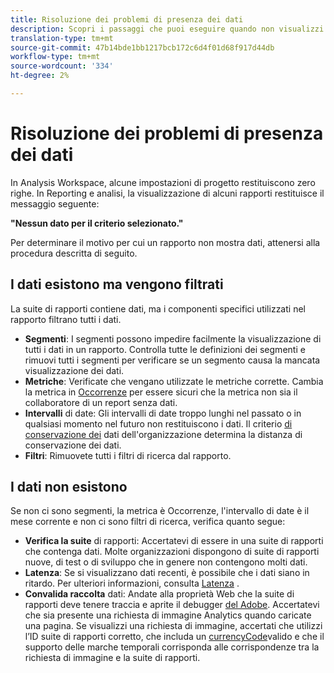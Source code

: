 ```yaml
---
title: Risoluzione dei problemi di presenza dei dati
description: Scopri i passaggi che puoi eseguire quando non visualizzi dati nei report.
translation-type: tm+mt
source-git-commit: 47b14bde1bb1217bcb172c6d4f01d68f917d44db
workflow-type: tm+mt
source-wordcount: '334'
ht-degree: 2%

---
```



# Risoluzione dei problemi di presenza dei dati

In  Analysis Workspace, alcune impostazioni di progetto restituiscono zero righe. In Reporting e analisi, la visualizzazione di alcuni rapporti restituisce il messaggio seguente:

**&quot;Nessun dato per il criterio selezionato.&quot;**

Per determinare il motivo per cui un rapporto non mostra dati, attenersi alla procedura descritta di seguito.

## I dati esistono ma vengono filtrati

La suite di rapporti contiene dati, ma i componenti specifici utilizzati nel rapporto filtrano tutti i dati.

* **Segmenti**: I segmenti possono impedire facilmente la visualizzazione di tutti i dati in un rapporto. Controlla tutte le definizioni dei segmenti e rimuovi tutti i segmenti per verificare se un segmento causa la mancata visualizzazione dei dati.
* **Metriche**: Verificate che vengano utilizzate le metriche corrette. Cambia la metrica in [Occorrenze](/help/components/metrics/occurrences.md) per essere sicuri che la metrica non sia il collaboratore di un report senza dati.
* **Intervalli** di date: Gli intervalli di date troppo lunghi nel passato o in qualsiasi momento nel futuro non restituiscono i dati. Il criterio [di conservazione dei](data-retention.md) dati dell&#39;organizzazione determina la distanza di conservazione dei dati.
* **Filtri**: Rimuovete tutti i filtri di ricerca dal rapporto.

## I dati non esistono

Se non ci sono segmenti, la metrica è Occorrenze, l&#39;intervallo di date è il mese corrente e non ci sono filtri di ricerca, verifica quanto segue:

* **Verifica la suite** di rapporti: Accertatevi di essere in una suite di rapporti che contenga dati. Molte organizzazioni dispongono di suite di rapporti nuove, di test o di sviluppo che in genere non contengono molti dati.
* **Latenza**: Se si visualizzano dati recenti, è possibile che i dati siano in ritardo. Per ulteriori informazioni, consulta [Latenza](latency.md) .
* **Convalida raccolta** dati: Andate alla proprietà Web che la suite di rapporti deve tenere traccia e aprite il debugger [del Adobe](https://docs.adobe.com/content/help/it-IT/debugger/using/experience-cloud-debugger.html). Accertatevi che sia presente una richiesta di immagine Analytics quando caricate una pagina. Se visualizzi una richiesta di immagine, accertati che utilizzi l’ID suite di rapporti corretto, che includa un [currencyCode](/help/implement/vars/config-vars/currencycode.md)valido e che il supporto [](/help/implement/vars/page-vars/timestamp.md) delle marche temporali corrisponda alle corrispondenze tra la richiesta di immagine e la suite di rapporti.
